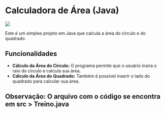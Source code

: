 # Calculadora de Área (Java)
<div>
    <img src ="https://img.shields.io/badge/Java-ED8B00?style=for-the-badge&logo=openjdk&logoColor=white">
</div>

Este é um simples projeto em Java que calcula a área do círculo e do quadrado.

## Funcionalidades

- **Cálculo da Área do Círculo:** O programa permite que o usuário insira o raio do círculo e calcula sua área.
- **Cálculo da Área do Quadrado:** Também é possível inserir o lado do quadrado para calcular sua área.
 
## Observação: O arquivo com o código se encontra em src > Treino.java
